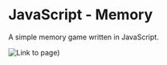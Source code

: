 # JavaScript - Memory
A simple memory game written in JavaScript. 

![Link to page](https://wettergrund.github.io/memory/))

